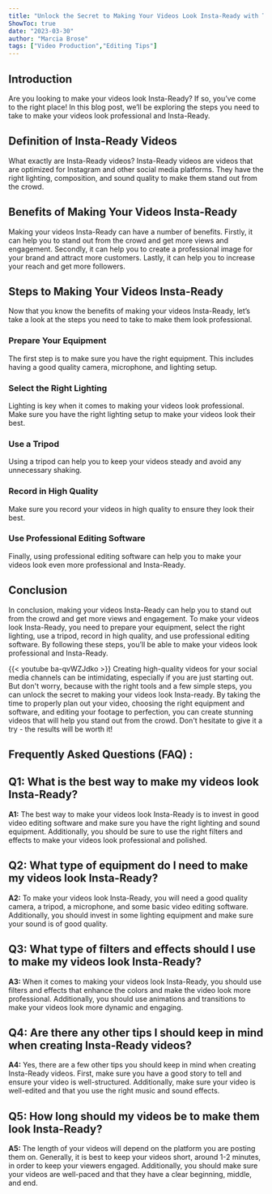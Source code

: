 ```yaml
---
title: "Unlock the Secret to Making Your Videos Look Insta-Ready with These Simple Steps!"
ShowToc: true 
date: "2023-03-30"
author: "Marcia Brose" 
tags: ["Video Production","Editing Tips"]
---
```

## Introduction

Are you looking to make your videos look Insta-Ready? If so, you’ve come to the right place! In this blog post, we’ll be exploring the steps you need to take to make your videos look professional and Insta-Ready. 

## Definition of Insta-Ready Videos

What exactly are Insta-Ready videos? Insta-Ready videos are videos that are optimized for Instagram and other social media platforms. They have the right lighting, composition, and sound quality to make them stand out from the crowd. 

## Benefits of Making Your Videos Insta-Ready

Making your videos Insta-Ready can have a number of benefits. Firstly, it can help you to stand out from the crowd and get more views and engagement. Secondly, it can help you to create a professional image for your brand and attract more customers. Lastly, it can help you to increase your reach and get more followers. 

## Steps to Making Your Videos Insta-Ready

Now that you know the benefits of making your videos Insta-Ready, let’s take a look at the steps you need to take to make them look professional. 

### Prepare Your Equipment

The first step is to make sure you have the right equipment. This includes having a good quality camera, microphone, and lighting setup. 

### Select the Right Lighting

Lighting is key when it comes to making your videos look professional. Make sure you have the right lighting setup to make your videos look their best. 

### Use a Tripod

Using a tripod can help you to keep your videos steady and avoid any unnecessary shaking. 

### Record in High Quality

Make sure you record your videos in high quality to ensure they look their best. 

### Use Professional Editing Software

Finally, using professional editing software can help you to make your videos look even more professional and Insta-Ready. 

## Conclusion

In conclusion, making your videos Insta-Ready can help you to stand out from the crowd and get more views and engagement. To make your videos look Insta-Ready, you need to prepare your equipment, select the right lighting, use a tripod, record in high quality, and use professional editing software. By following these steps, you’ll be able to make your videos look professional and Insta-Ready.

{{< youtube ba-qvWZJdko >}} 
Creating high-quality videos for your social media channels can be intimidating, especially if you are just starting out. But don't worry, because with the right tools and a few simple steps, you can unlock the secret to making your videos look Insta-ready. By taking the time to properly plan out your video, choosing the right equipment and software, and editing your footage to perfection, you can create stunning videos that will help you stand out from the crowd. Don't hesitate to give it a try - the results will be worth it!

## Frequently Asked Questions (FAQ) :
## Q1: What is the best way to make my videos look Insta-Ready?

**A1:** The best way to make your videos look Insta-Ready is to invest in good video editing software and make sure you have the right lighting and sound equipment. Additionally, you should be sure to use the right filters and effects to make your videos look professional and polished. 

## Q2: What type of equipment do I need to make my videos look Insta-Ready?

**A2:** To make your videos look Insta-Ready, you will need a good quality camera, a tripod, a microphone, and some basic video editing software. Additionally, you should invest in some lighting equipment and make sure your sound is of good quality. 

## Q3: What type of filters and effects should I use to make my videos look Insta-Ready?

**A3:** When it comes to making your videos look Insta-Ready, you should use filters and effects that enhance the colors and make the video look more professional. Additionally, you should use animations and transitions to make your videos look more dynamic and engaging. 

## Q4: Are there any other tips I should keep in mind when creating Insta-Ready videos?

**A4:** Yes, there are a few other tips you should keep in mind when creating Insta-Ready videos. First, make sure you have a good story to tell and ensure your video is well-structured. Additionally, make sure your video is well-edited and that you use the right music and sound effects. 

## Q5: How long should my videos be to make them look Insta-Ready?

**A5:** The length of your videos will depend on the platform you are posting them on. Generally, it is best to keep your videos short, around 1-2 minutes, in order to keep your viewers engaged. Additionally, you should make sure your videos are well-paced and that they have a clear beginning, middle, and end.


